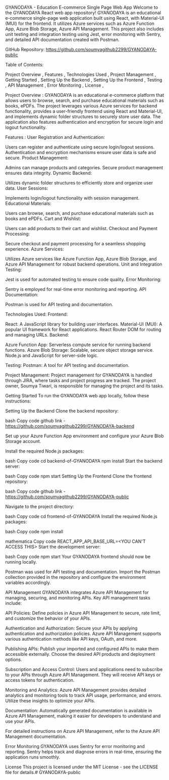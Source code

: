 
GYANODAYA - Education E-commerce Single Page Web App
Welcome to the GYANODAYA React web app repository! GYANODAYA is an educational e-commerce single-page web application built using React, with Material-UI (MUI) for the frontend. It utilizes Azure services such as Azure Function App, Azure Blob Storage, Azure API Management. This project also includes unit testing and integration testing using Jest, error monitoring with Sentry, and detailed API documentation created with Postman.

GitHub Repository: https://github.com/soumyagithub2299/GYANODAYA-public

Table of Contents:

Project Overview ,
Features ,
Technologies Used ,
Project Management ,
Getting Started ,
Setting Up the Backend ,
Setting Up the Frontend ,
Testing ,
API Management ,
Error Monitoring ,
License ,



Project Overview :
GYANODAYA is an educational e-commerce platform that allows users to browse, search, and purchase educational materials such as books, ePDFs. The project leverages various Azure services for backend functionality, provides a user-friendly frontend using React and Material-UI, and implements dynamic folder structures to securely store user data. The application also features authentication and encryption for secure login and logout functionality.

Features :
User Registration and Authentication:

Users can register and authenticate using secure login/logout sessions.
Authentication and encryption mechanisms ensure user data is safe and secure.
Product Management:

Admins can manage products and categories.
Secure product management ensures data integrity.
Dynamic Backend:

Utilizes dynamic folder structures to efficiently store and organize user data.
User Sessions:

Implements login/logout functionality with session management.
Educational Materials:

Users can browse, search, and purchase educational materials such as books and ePDFs.
Cart and Wishlist:

Users can add products to their cart and wishlist.
Checkout and Payment Processing:

Secure checkout and payment processing for a seamless shopping experience.
Azure Services:

Utilizes Azure services like Azure Function App, Azure Blob Storage, and Azure API Management for robust backend operations.
Unit and Integration Testing:

Jest is used for automated testing to ensure code quality.
Error Monitoring:

Sentry is employed for real-time error monitoring and reporting.
API Documentation:

Postman is used for API testing and documentation.



Technologies Used:
Frontend:

React: A JavaScript library for building user interfaces.
Material-UI (MUI): A popular UI framework for React applications.
React Router DOM for routing and managing URLs.
Backend:

Azure Function App: Serverless compute service for running backend functions.
Azure Blob Storage: Scalable, secure object storage service.
Node.js and JavaScript for server-side logic.

Testing:
Postman: A tool for API testing and documentation.

Project Management:
Project management for GYANODAYA is handled through JIRA, where tasks and project progress are tracked. The project owner, Soumya Tiwari, is responsible for managing the project and its tasks.




Getting Started
To run the GYANODAYA web app locally, follow these instructions:

Setting Up the Backend
Clone the backend repository:

bash
Copy code
github link - https://github.com/soumyagithub2299/GYANODAYA-backend 

Set up your Azure Function App environment and configure your Azure Blob Storage account.

Install the required Node.js packages:

bash
Copy code
cd backend-of-GYANODAYA
npm install
Start the backend server:

bash
Copy code
npm start
Setting Up the Frontend
Clone the frontend repository:

bash
Copy code
github link - https://github.com/soumyagithub2299/GYANODAYA-public

Navigate to the project directory:

bash
Copy code
cd frontend-of-GYANODAYA
Install the required Node.js packages:

bash
Copy code
npm install

mathematica
Copy code
REACT_APP_API_BASE_URL=<YOU CAN'T ACCESS THIS>
Start the development server:

bash
Copy code
npm start
Your GYANODAYA frontend should now be running locally.




Postman was used for API testing and documentation. Import the Postman collection provided in the repository and configure the environment variables accordingly.

API Management
GYANODAYA integrates Azure API Management for managing, securing, and monitoring APIs. Key API management tasks include:

API Policies: Define policies in Azure API Management to secure, rate limit, and customize the behavior of your APIs.

Authentication and Authorization: Secure your APIs by applying authentication and authorization policies. Azure API Management supports various authentication methods like API keys, OAuth, and more.

Publishing APIs: Publish your imported and configured APIs to make them accessible externally. Choose the desired API products and deployment options.

Subscription and Access Control: Users and applications need to subscribe to your APIs through Azure API Management. They will receive API keys or access tokens for authentication.

Monitoring and Analytics: Azure API Management provides detailed analytics and monitoring tools to track API usage, performance, and errors. Utilize these insights to optimize your APIs.

Documentation: Automatically generated documentation is available in Azure API Management, making it easier for developers to understand and use your APIs.

For detailed instructions on Azure API Management, refer to the Azure API Management documentation.

Error Monitoring
GYANODAYA uses Sentry for error monitoring and reporting. Sentry helps track and diagnose errors in real-time, ensuring the application runs smoothly.

License
This project is licensed under the MIT License - see the LICENSE file for details.# GYANODAYA-public
